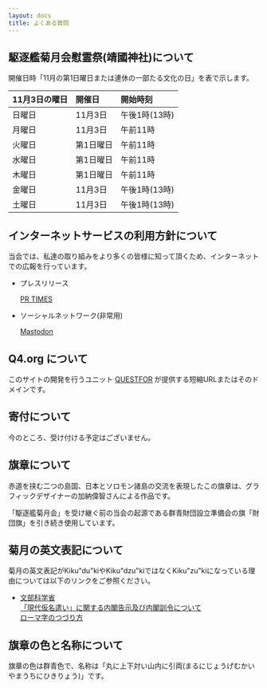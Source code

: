 ```yaml
---
layout: docs
title: よくある質問
---
```

## 駆逐艦菊月会慰霊祭(靖國神社)について
開催日時「11月の第1日曜日または連休の一部たる文化の日」を表で示します。

<div class="scroll" markdown="block">

| 11月3日の曜日 | 開催日         | 開始時刻      |
|:--------------|:---------------|:--------------|
| 日曜日        | 11月3日        | 午後1時(13時) |
| 月曜日        | 11月3日        | 午前11時      |
| 火曜日        | 第1日曜日      | 午前11時      |
| 水曜日        | 第1日曜日      | 午前11時      |
| 木曜日        | 第1日曜日      | 午前11時      |
| 金曜日        | 11月3日        | 午後1時(13時) |
| 土曜日        | 11月3日        | 午後1時(13時) |

</div>

## インターネットサービスの利用方針について
当会では、私達の取り組みをより多くの皆様に知って頂くため、インターネットでの広報を行っています。

* プレスリリース

    [PR TIMES](https://prtimes.jp/main/html/searchrlp/company_id/31198)
    
* ソーシャルネットワーク(非常用)

    <a rel="me" href="https://mastodon.social/@{{ site.github.owner_name }}" target="_blank">Mastodon</a>

## Q4.org について
このサイトの開発を行うユニット [QUESTFOR](https://web.q4.org) が提供する短縮URLまたはそのドメインです。

## 寄付について
今のところ、受け付ける予定はございません。

## 旗章について
<object data="{{ '/assets/svg/guide.svg' | relative_url }}" type="image/svg+xml"></object>

赤道を挟む二つの島国、日本とソロモン諸島の交流を表現したこの旗章は、グラフィックデザイナーの加納偉智さんによる作品です。

「駆逐艦菊月会」を受け継ぐ前の当会の起源である群青財団設立準備会の旗「財団旗」を引き続き使用しています。

## 菊月の英文表記について
菊月の英文表記がKiku&quot;du&quot;kiやKiku&quot;dzu&quot;kiではなくKiku&quot;zu&quot;kiになっている理由については以下のリンクをご参照ください。

* [文部科学省](http://www.mext.go.jp/)  
    [「現代仮名遣い」に関する内閣告示及び内閣訓令について](http://www.mext.go.jp/b_menu/hakusho/nc/t19860701002/t19860701002.html)  
    [ローマ字のつづり方](http://www.mext.go.jp/b_menu/hakusho/nc/k19541209001/k19541209001.html)

## 旗章の色と名称について
旗章の色は群青色で、名称は「丸に上下対い山内に引両(まるにじょうげむかいやまうちにひきりょう)」です。
